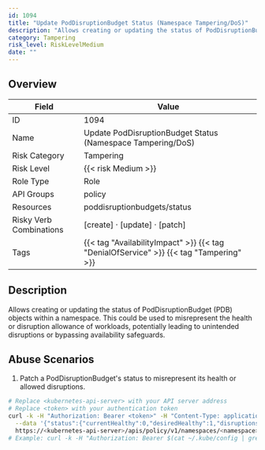 ```yaml
---
id: 1094
title: "Update PodDisruptionBudget Status (Namespace Tampering/DoS)"
description: "Allows creating or updating the status of PodDisruptionBudget (PDB) objects within a namespace. This could be used to misrepresent the health or disruption allowance of workloads, potentially leading to unintended disruptions or bypassing availability safeguards."
category: Tampering
risk_level: RiskLevelMedium
date: ""
---
```


## Overview

| Field                   | Value                                                                                  |
| ----------------------- | -------------------------------------------------------------------------------------- |
| ID                      | 1094                                                                                   |
| Name                    | Update PodDisruptionBudget Status (Namespace Tampering/DoS)                            |
| Risk Category           | Tampering                                                                              |
| Risk Level              | {{< risk Medium >}}                                                                    |
| Role Type               | Role                                                                                   |
| API Groups              | policy                                                                                 |
| Resources               | poddisruptionbudgets/status                                                            |
| Risky Verb Combinations | [create] · [update] · [patch]                                                          |
| Tags                    | {{< tag "AvailabilityImpact" >}} {{< tag "DenialOfService" >}} {{< tag "Tampering" >}} |

## Description

Allows creating or updating the status of PodDisruptionBudget (PDB) objects within a namespace. This could be used to misrepresent the health or disruption allowance of workloads, potentially leading to unintended disruptions or bypassing availability safeguards.

## Abuse Scenarios

1. Patch a PodDisruptionBudget's status to misrepresent its health or allowed disruptions.

```bash
# Replace <kubernetes-api-server> with your API server address
# Replace <token> with your authentication token
curl -k -H "Authorization: Bearer <token>" -H "Content-Type: application/json" -X PATCH \
  --data '{"status":{"currentHealthy":0,"desiredHealthy":1,"disruptionsAllowed":0,"expectedPods":1}}' \
  https://<kubernetes-api-server>/apis/policy/v1/namespaces/<namespace>/poddisruptionbudgets/<pdb-name>/status
# Example: curl -k -H "Authorization: Bearer $(cat ~/.kube/config | grep token: | awk '{print $2}')" -H "Content-Type: application/json" -X PATCH --data '{"status":{"currentHealthy":0,"desiredHealthy":1,"disruptionsAllowed":0,"expectedPods":1}}' https://127.0.0.1:6443/apis/policy/v1/namespaces/default/poddisruptionbudgets/my-pdb/status

```
